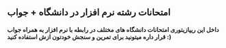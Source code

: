 ## امتحانات رشته نرم افزار در دانشگاه + جواب


#### داخل این ریپازیتوری امتحانات دانشگاه های مختلف در رابطه با نرم افزار به همراه جواب قرار داره میتونید برای تمرین و سنجش خودتون ازش استفاده کنید :)

